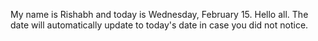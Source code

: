 My name is Rishabh and today is Wednesday, February 15. Hello all. The date will automatically update to today's date in case you did not notice.
